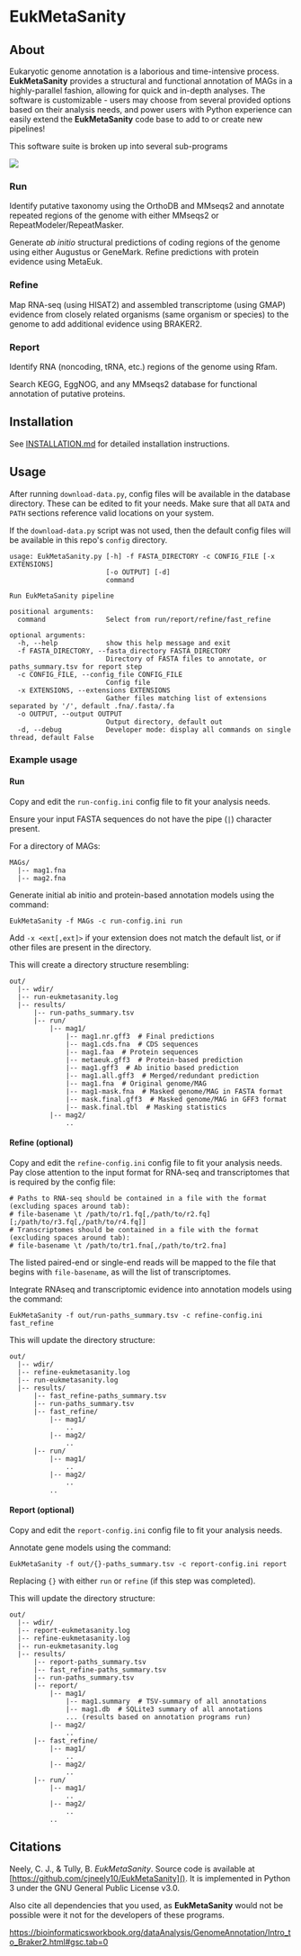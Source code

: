 # EukMetaSanity

## About
Eukaryotic genome annotation is a laborious and time-intensive process. **EukMetaSanity** provides a structural and 
functional annotation of MAGs in a highly-parallel fashion, allowing for quick and in-depth analyses. The software is
customizable - users may choose from several provided options based on their analysis needs, and power users with Python
experience can easily extend the **EukMetaSanity** code base to add to or create new pipelines!

This software suite is broken up into several sub-programs

![](assets/eukmetasanity_pipeline.png)

### Run
Identify putative taxonomy using the OrthoDB and MMseqs2 and annotate repeated regions of
the genome with either MMseqs2 or RepeatModeler/RepeatMasker. 

Generate *ab initio* structural predictions of coding regions of the genome using either Augustus or GeneMark.
Refine predictions with protein evidence using MetaEuk.

### Refine
Map RNA-seq (using HISAT2) and assembled transcriptome (using GMAP) evidence from closely related organisms (same 
organism or species) to the genome to add additional evidence using BRAKER2. 

### Report
Identify RNA (noncoding, tRNA, etc.) regions of the genome using Rfam.

Search KEGG, EggNOG, and any MMseqs2 database for functional annotation of putative proteins.

## Installation

See <a href="https://github.com/cjneely10/EukMetaSanity/blob/master/INSTALLATION.md" target="_blank">INSTALLATION.md</a> 
for detailed installation instructions.

## Usage

After running `download-data.py`, config files will be available in the database
directory. These can be edited to fit your needs. Make sure that all `DATA` and `PATH` sections reference valid
locations on your system.

If the `download-data.py` script was not used, then the default config files will be available in this repo's 
`config` directory.

```
usage: EukMetaSanity.py [-h] -f FASTA_DIRECTORY -c CONFIG_FILE [-x EXTENSIONS]
                        [-o OUTPUT] [-d]
                        command

Run EukMetaSanity pipeline

positional arguments:
  command               Select from run/report/refine/fast_refine

optional arguments:
  -h, --help            show this help message and exit
  -f FASTA_DIRECTORY, --fasta_directory FASTA_DIRECTORY
                        Directory of FASTA files to annotate, or paths_summary.tsv for report step
  -c CONFIG_FILE, --config_file CONFIG_FILE
                        Config file
  -x EXTENSIONS, --extensions EXTENSIONS
                        Gather files matching list of extensions separated by '/', default .fna/.fasta/.fa
  -o OUTPUT, --output OUTPUT
                        Output directory, default out
  -d, --debug           Developer mode: display all commands on single thread, default False
```

### Example usage

#### Run
Copy and edit the `run-config.ini` config file to fit your analysis needs.

Ensure your input FASTA sequences do not have the pipe (`|`) character present.

For a directory of MAGs:
```
MAGs/
  |-- mag1.fna
  |-- mag2.fna
```

Generate initial ab initio and protein-based annotation models using the command:

```
EukMetaSanity -f MAGs -c run-config.ini run
```

Add `-x <ext[,ext]>` if your extension does not match the default list, or if other files are present in the directory.

This will create a directory structure resembling:
```
out/
  |-- wdir/
  |-- run-eukmetasanity.log
  |-- results/
      |-- run-paths_summary.tsv
      |-- run/
          |-- mag1/
              |-- mag1.nr.gff3  # Final predictions
              |-- mag1.cds.fna  # CDS sequences
              |-- mag1.faa  # Protein sequences
              |-- metaeuk.gff3  # Protein-based prediction
              |-- mag1.gff3  # Ab initio based prediction
              |-- mag1.all.gff3  # Merged/redundant prediction
              |-- mag1.fna  # Original genome/MAG
              |-- mag1-mask.fna  # Masked genome/MAG in FASTA format
              |-- mask.final.gff3  # Masked genome/MAG in GFF3 format
              |-- mask.final.tbl  # Masking statistics
          |-- mag2/
              .. 
```

#### Refine (optional)
Copy and edit the `refine-config.ini` config file to fit your analysis needs. Pay close attention to the input format
for RNA-seq and transcriptomes that is required by the config file:

```
# Paths to RNA-seq should be contained in a file with the format (excluding spaces around tab):
# file-basename \t /path/to/r1.fq[,/path/to/r2.fq][;/path/to/r3.fq[,/path/to/r4.fq]]
# Transcriptomes should be contained in a file with the format (excluding spaces around tab):
# file-basename \t /path/to/tr1.fna[,/path/to/tr2.fna]
``` 

The listed paired-end or single-end reads will be mapped to the file that begins with `file-basename`, as will the list 
of transcriptomes.

Integrate RNAseq and transcriptomic evidence into annotation models using the command:

```
EukMetaSanity -f out/run-paths_summary.tsv -c refine-config.ini fast_refine
```

This will update the directory structure:
```
out/
  |-- wdir/
  |-- refine-eukmetasanity.log
  |-- run-eukmetasanity.log
  |-- results/
      |-- fast_refine-paths_summary.tsv
      |-- run-paths_summary.tsv
      |-- fast_refine/
          |-- mag1/
              ..
          |-- mag2/
              ..
      |-- run/
          |-- mag1/
              ..
          |-- mag2/
              .. 
          ..
```

#### Report (optional)
Copy and edit the `report-config.ini` config file to fit your analysis needs.

Annotate gene models using the command:

```
EukMetaSanity -f out/{}-paths_summary.tsv -c report-config.ini report
```

Replacing `{}` with either `run` or `refine` (if this step was completed).

This will update the directory structure:
```
out/
  |-- wdir/
  |-- report-eukmetasanity.log
  |-- refine-eukmetasanity.log
  |-- run-eukmetasanity.log
  |-- results/
      |-- report-paths_summary.tsv
      |-- fast_refine-paths_summary.tsv
      |-- run-paths_summary.tsv
      |-- report/
          |-- mag1/
              |-- mag1.summary  # TSV-summary of all annotations
              |-- mag1.db  # SQLite3 summary of all annotations
              ... (results based on annotation programs run)
          |-- mag2/
              ..
      |-- fast_refine/
          |-- mag1/
              ..
          |-- mag2/
              ..
      |-- run/
          |-- mag1/
              ..
          |-- mag2/
              .. 
          ..
```

## Citations

Neely, C. J., & Tully, B. *EukMetaSanity*. Source code is available at [https://github.com/cjneely10/EukMetaSanity](). 
It is implemented in Python 3 under the GNU General Public License v3.0.

Also cite all dependencies that you used, as **EukMetaSanity** would not be possible were it not for the developers of 
these programs.

https://bioinformaticsworkbook.org/dataAnalysis/GenomeAnnotation/Intro_to_Braker2.html#gsc.tab=0


